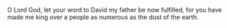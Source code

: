 O Lord God, let your word to David my father be now fulfilled, for you have made me king over a people as numerous as the dust of the earth.
